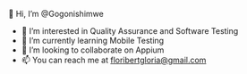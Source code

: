 
👋 Hi, I’m @Gogonishimwe  
- 👀 I’m interested in Quality Assurance and Software Testing  
- 🌱 I’m currently learning Mobile Testing  
- 💞️ I’m looking to collaborate on Appium  
- 📫 You can reach me at floribertgloria@gmail.com  
<!---
Gogonishimwe/Gogonishimwe is a ✨ special ✨ repository because its `README.md` (this file) appears on your GitHub profile.
You can click the Preview link to take a look at your changes.
--->
